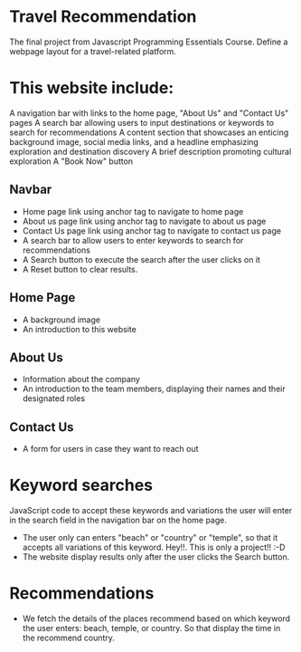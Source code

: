 # Travel Recommendation
The final project from Javascript Programming Essentials Course. Define a webpage layout for a travel-related platform.

# This website include: #

A navigation bar with links to the home page, "About Us" and "Contact Us" pages
A search bar allowing users to input destinations or keywords to search for recommendations
A content section that showcases an enticing background image, social media links, and a headline emphasizing exploration and destination discovery
A brief description promoting cultural exploration
A "Book Now" button

## Navbar ##
- Home page link using anchor tag <a> to navigate to home page
- About us page link using anchor tag <a> to navigate to about us page
- Contact Us page link using anchor tag <a> to navigate to contact us page
- A search bar to allow users to enter keywords to search for recommendations
- A Search button to execute the search after the user clicks on it
- A Reset button to clear results.

## Home Page ##
- A background image
- An introduction to this website

## About Us ##
- Information about the company
- An introduction to the team members, displaying their names and their designated roles

## Contact Us ##
- A form for users in case they want to reach out

# Keyword searches #

JavaScript code to accept these keywords and variations the user will enter in the search field in the navigation bar on the home page.
- The user only can enters "beach" or "country" or "temple", so that it accepts all variations of this keyword. Hey!!. This is only a project!! :-D
- The website display results only after the user clicks the Search button.

# Recommendations #
 - We fetch the details of the places recommend based on which keyword the user enters: beach, temple, or country. So that display the time in the recommend country.

